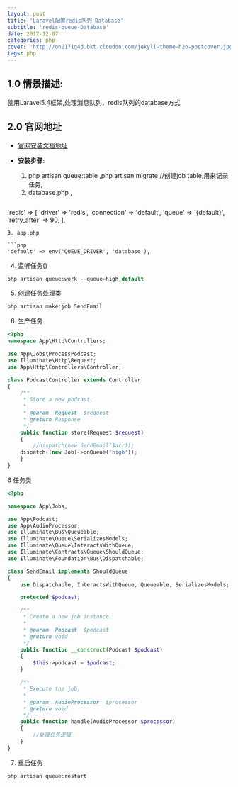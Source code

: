 ```yaml
---
layout: post
title: 'Laravel配置redis队列-Database'
subtitle: 'redis-queue-Database'
date: 2017-12-07
categories: php
cover: 'http://on2171g4d.bkt.clouddn.com/jekyll-theme-h2o-postcover.jpg'
tags: php
---
```


## 1.0 情景描述:
使用Laravel5.4框架,处理消息队列，redis队列的database方式

## 2.0 官网地址 
* [官网安装文档地址](https://laravel.com/docs/5.4/queues)
* **安装步骤:**
  1. php artisan queue:table ,php artisan migrate      //创建job table,用来记录任务,
  2. database.php ,

  ```php
'redis' => [
    'driver' => 'redis',
    'connection' => 'default',
    'queue' => '{default}',
    'retry_after' => 90,
],
  ```
  3. app.php

```php
'default' => env('QUEUE_DRIVER', 'database'),
```
  4. 监听任务()

```php
php artisan queue:work --queue=high,default
```
  5. 创建任务处理类

```php
php artisan make:job SendEmail
```
  6. 生产任务

```php
<?php
namespace App\Http\Controllers;

use App\Jobs\ProcessPodcast;
use Illuminate\Http\Request;
use App\Http\Controllers\Controller;

class PodcastController extends Controller
{
    /**
     * Store a new podcast.
     *
     * @param  Request  $request
     * @return Response
     */
    public function store(Request $request)
    {
        //dispatch(new SendEmail($arr));
	dispatch((new Job)->onQueue('high'));
    }
}
```
   6 任务类

```php
<?php

namespace App\Jobs;

use App\Podcast;
use App\AudioProcessor;
use Illuminate\Bus\Queueable;
use Illuminate\Queue\SerializesModels;
use Illuminate\Queue\InteractsWithQueue;
use Illuminate\Contracts\Queue\ShouldQueue;
use Illuminate\Foundation\Bus\Dispatchable;

class SendEmail implements ShouldQueue
{
    use Dispatchable, InteractsWithQueue, Queueable, SerializesModels;

    protected $podcast;

    /**
     * Create a new job instance.
     *
     * @param  Podcast  $podcast
     * @return void
     */
    public function __construct(Podcast $podcast)
    {
        $this->podcast = $podcast;
    }

    /**
     * Execute the job.
     *
     * @param  AudioProcessor  $processor
     * @return void
     */
    public function handle(AudioProcessor $processor)
    {
     	//处理任务逻辑
    }
}
```
   7. 重启任务

```php
php artisan queue:restart
```
